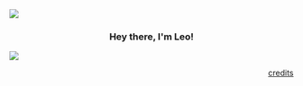 <img src="https://i.imgur.com/IMjwInQ.png" />

<h3 align="center">Hey there, I'm Leo!</h3>

<img src="https://i.imgur.com/ztDFlBy.gif" />
<p align="right">
  <a href="https://iced-bee.tumblr.com/post/188062782002/hey-space-cadet">credits</a>
</p>
